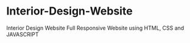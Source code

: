 # Interior-Design-Website
Interior Design Website Full Responsive Website using HTML,  CSS and JAVASCRIPT
